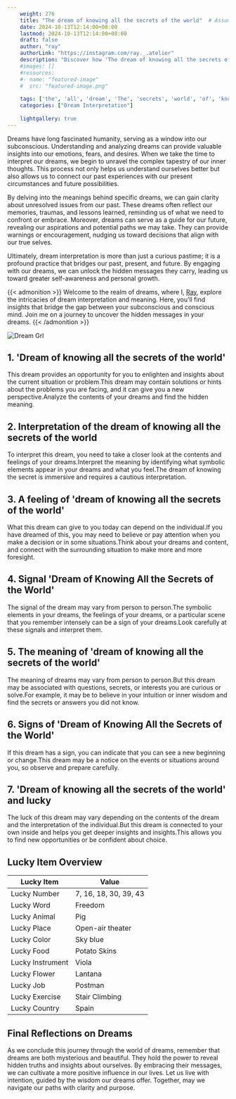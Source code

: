 ```yaml
---
    weight: 276
    title: "The dream of knowing all the secrets of the world"  # Assuming 'title' column exists
    date: 2024-10-13T12:14:00+08:00
    lastmod: 2024-10-13T12:14:00+08:00
    draft: false
    author: "ray"
    authorLink: "https://instagram.com/ray._.atelier"
    description: "Discover how 'The dream of knowing all the secrets of the world' can interpret your future and uncover its significant meanings in your life."
    #images: []
    #resources:
    #- name: "featured-image"
    #  src: "featured-image.png"
    
    tags: ['the', 'all', 'dream', 'The', 'secrets', 'world', 'of', 'knowing']
    categories: ["Dream Interpretation"]
    
    lightgallery: true
---
```

    
Dreams have long fascinated humanity, serving as a window into our subconscious. Understanding and analyzing dreams can provide valuable insights into our emotions, fears, and desires. When we take the time to interpret our dreams, we begin to unravel the complex tapestry of our inner thoughts. This process not only helps us understand ourselves better but also allows us to connect our past experiences with our present circumstances and future possibilities.

By delving into the meanings behind specific dreams, we can gain clarity about unresolved issues from our past. These dreams often reflect our memories, traumas, and lessons learned, reminding us of what we need to confront or embrace. Moreover, dreams can serve as a guide for our future, revealing our aspirations and potential paths we may take. They can provide warnings or encouragement, nudging us toward decisions that align with our true selves.

Ultimately, dream interpretation is more than just a curious pastime; it is a profound practice that bridges our past, present, and future. By engaging with our dreams, we can unlock the hidden messages they carry, leading us toward greater self-awareness and personal growth.

{{< admonition >}}
Welcome to the realm of dreams, where I, [Ray](https://instagram.com/ray._.atelier), explore the intricacies of dream interpretation and meaning. Here, you’ll find insights that bridge the gap between your subconscious and conscious mind. Join me on a journey to uncover the hidden messages in your dreams.
{{< /admonition >}}

![Dream Grl](https://cdn.pixabay.com/photo/2017/11/02/03/35/gothic-2910057_1280.jpg "Dream Grl")

## 1. 'Dream of knowing all the secrets of the world'
This dream provides an opportunity for you to enlighten and insights about the current situation or problem.This dream may contain solutions or hints about the problems you are facing, and it can give you a new perspective.Analyze the contents of your dreams and find the hidden meaning.

## 2. Interpretation of the dream of knowing all the secrets of the world
To interpret this dream, you need to take a closer look at the contents and feelings of your dreams.Interpret the meaning by identifying what symbolic elements appear in your dreams and what you feel.The dream of knowing the secret is immersive and requires a cautious interpretation.

## 3. A feeling of 'dream of knowing all the secrets of the world'
What this dream can give to you today can depend on the individual.If you have dreamed of this, you may need to believe or pay attention when you make a decision or in some situations.Think about your dreams and content, and connect with the surrounding situation to make more and more foresight.

## 4. Signal 'Dream of Knowing All the Secrets of the World'
The signal of the dream may vary from person to person.The symbolic elements in your dreams, the feelings of your dreams, or a particular scene that you remember intensely can be a sign of your dreams.Look carefully at these signals and interpret them.

## 5. The meaning of 'dream of knowing all the secrets of the world'
The meaning of dreams may vary from person to person.But this dream may be associated with questions, secrets, or interests you are curious or solve.For example, it may be to believe in your intuition or inner wisdom and find the secrets or answers you did not know.

## 6. Signs of 'Dream of Knowing All the Secrets of the World'
If this dream has a sign, you can indicate that you can see a new beginning or change.This dream may be a notice on the events or situations around you, so observe and prepare carefully.

## 7. 'Dream of knowing all the secrets of the world' and lucky
The luck of this dream may vary depending on the contents of the dream and the interpretation of the individual.But this dream is connected to your own inside and helps you get deeper insights and insights.This allows you to find new opportunities or be confident about choice.

## Lucky Item Overview
| Lucky Item          | Value              |
|---------------|--------------------|
| Lucky Number        | 7, 16, 18, 30, 39, 43  |
| Lucky Word          | Freedom |
| Lucky Animal        | Pig |
| Lucky Place         | Open-air theater     |
| Lucky Color         | Sky blue     |
| Lucky Food          | Potato Skins      |
| Lucky Instrument    | Viola |
| Lucky Flower        | Lantana    |
| Lucky Job           | Postman       |
| Lucky Exercise      | Stair Climbing  |
| Lucky Country       | Spain    |


##  Final Reflections on Dreams

As we conclude this journey through the world of dreams, remember that dreams are both mysterious and beautiful. They hold the power to reveal hidden truths and insights about ourselves. By embracing their messages, we can cultivate a more positive influence in our lives. Let us live with intention, guided by the wisdom our dreams offer. Together, may we navigate our paths with clarity and purpose.

